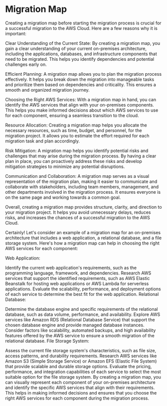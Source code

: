 # Migration Map
Creating a migration map before starting the migration process is crucial for a successful migration to the AWS Cloud. Here are a few reasons why it is important:

Clear Understanding of the Current State: By creating a migration map, you gain a clear understanding of your current on-premises architecture, including the applications, databases, and infrastructure components that need to be migrated. This helps you identify dependencies and potential challenges early on.

Efficient Planning: A migration map allows you to plan the migration process effectively. It helps you break down the migration into manageable tasks and prioritize them based on dependencies and criticality. This ensures a smooth and organized migration journey.

Choosing the Right AWS Services: With a migration map in hand, you can identify the AWS services that align with your on-premises components. This helps you make informed decisions about which AWS services to use for each component, ensuring a seamless transition to the cloud.

Resource Allocation: Creating a migration map helps you allocate the necessary resources, such as time, budget, and personnel, for the migration project. It allows you to estimate the effort required for each migration task and plan accordingly.

Risk Mitigation: A migration map helps you identify potential risks and challenges that may arise during the migration process. By having a clear plan in place, you can proactively address these risks and develop mitigation strategies to minimize any potential disruptions.

Communication and Collaboration: A migration map serves as a visual representation of the migration plan, making it easier to communicate and collaborate with stakeholders, including team members, management, and other departments involved in the migration process. It ensures everyone is on the same page and working towards a common goal.

Overall, creating a migration map provides structure, clarity, and direction to your migration project. It helps you avoid unnecessary delays, reduces risks, and increases the chances of a successful migration to the AWS Cloud.

Certainly! Let's consider an example of a migration map for an on-premises architecture that includes a web application, a relational database, and a file storage system. Here's how a migration map can help in choosing the right AWS services for each component:

Web Application:

Identify the current web application's requirements, such as the programming language, framework, and dependencies.
Research AWS services that support the identified requirements, such as AWS Elastic Beanstalk for hosting web applications or AWS Lambda for serverless applications.
Evaluate the scalability, performance, and deployment options of each service to determine the best fit for the web application.
Relational Database:

Determine the database engine and specific requirements of the relational database, such as data volume, performance, and availability.
Explore AWS services like Amazon RDS (Relational Database Service) that support the chosen database engine and provide managed database instances.
Consider factors like scalability, automated backups, and high availability features offered by the AWS service to ensure a smooth migration of the relational database.
File Storage System:

Assess the current file storage system's characteristics, such as file size, access patterns, and durability requirements.
Research AWS services like Amazon S3 (Simple Storage Service) or Amazon EFS (Elastic File System) that provide scalable and durable storage options.
Evaluate the pricing, performance, and integration capabilities of each service to select the most suitable option for the file storage system.
By creating a migration map, you can visually represent each component of your on-premises architecture and identify the specific AWS services that align with their requirements. This helps in making informed decisions and ensures that you choose the right AWS services for each component during the migration process.
